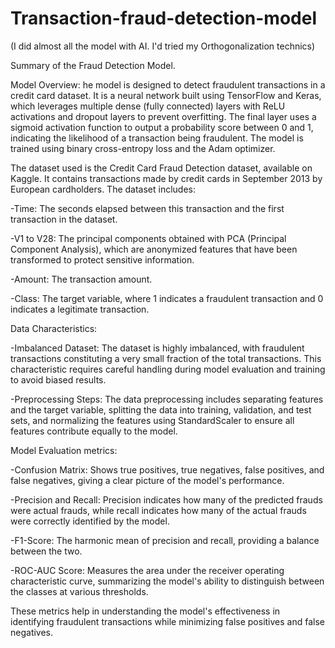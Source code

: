 # Transaction-fraud-detection-model
(I did almost all the model with AI. I'd tried my Orthogonalization technics)

Summary of the Fraud Detection Model.

Model Overview:
he model is designed to detect fraudulent transactions in a credit card dataset. It is a neural network built using TensorFlow and Keras, which leverages multiple dense (fully connected) layers with ReLU activations and dropout layers to prevent overfitting. The final layer uses a sigmoid activation function to output a probability score between 0 and 1, indicating the likelihood of a transaction being fraudulent. The model is trained using binary cross-entropy loss and the Adam optimizer.


The dataset used is the Credit Card Fraud Detection dataset, available on Kaggle. It contains transactions made by credit cards in September 2013 by European cardholders. The dataset includes:

-Time: The seconds elapsed between this transaction and the first transaction in the dataset.

-V1 to V28: The principal components obtained with PCA (Principal Component Analysis), which are anonymized features that have been transformed to protect sensitive information.

-Amount: The transaction amount.

-Class: The target variable, where 1 indicates a fraudulent transaction and 0 indicates a legitimate transaction.


Data Characteristics:

-Imbalanced Dataset: The dataset is highly imbalanced, with fraudulent transactions constituting a very small fraction of the total transactions. This characteristic requires careful handling during model evaluation and training to avoid biased results.

-Preprocessing Steps: The data preprocessing includes separating features and the target variable, splitting the data into training, validation, and test sets, and normalizing the features using StandardScaler to ensure all features contribute equally to the model.


Model Evaluation metrics:

-Confusion Matrix: Shows true positives, true negatives, false positives, and false negatives, giving a clear picture of the model's performance.

-Precision and Recall: Precision indicates how many of the predicted frauds were actual frauds, while recall indicates how many of the actual frauds were correctly identified by the model.

-F1-Score: The harmonic mean of precision and recall, providing a balance between the two.

-ROC-AUC Score: Measures the area under the receiver operating characteristic curve, summarizing the model's ability to distinguish between the classes at various thresholds.

These metrics help in understanding the model's effectiveness in identifying fraudulent transactions while minimizing false positives and false negatives.

